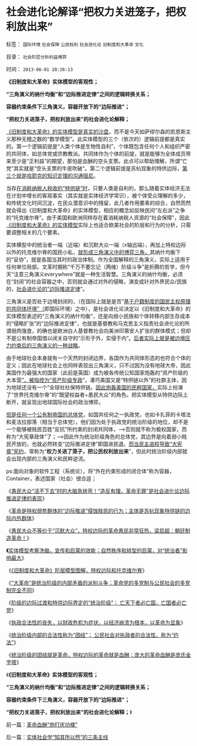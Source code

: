 # 社会进化论解译“把权力关进笼子，把权利放出来”

标签： `国际环境` `社会保障` `公民权利` `社会进化论` `旧制度和大革命` `文化` 

目录： `社会阶层分析利益博羿`

时间： `2013-06-01 20:26:13`

**《旧制度和大革命》实体模型的客观性；**

**“三角演义的纳什均衡”和“边际推进定律”之间的逻辑转换关系；**

**容器约束条件下三角演义，容器开放下的“边际推进”；**

**“把权力关进笼子，把权利放出来”的社会进化论解释；**

[《旧制度和大革命》的实体模型是真实的沙盘](../../../2013/5/30/《旧制度和大革命》阶层图解，特权边际和托克维尔脊.md)，而不是今天如萨缪尔森的凯恩斯主义那种无稽之数的“数学模型”。此实体模型的三个（依次的）逻辑前提都是真实的。第一个逻辑前提是“人类个体是生物性自利”，个体既包含任何个人和组织严密的共同体，如总体党或宗教教派。共同体作为个体的前提，就是能够为全体成员带来至少是“正利益”的期望，那怕是血酬的空头支票。此点可以帮助理解，所谓“亡党”其实就是“空头支票的牛皮吹破”。第二个逻辑前提是苏杭现象的特供边际，[第三个就是哈耶克的知识定理的沟通阻尼](../../../2013/5/20/哈耶克知识定理，哲学的起源，个人极权主义者.md)。

当存[在消耗纳税人税收的“特供链”时](../../../2013/2/11/国企与市场势不两立！明朝政府相信市场，就不需要国企！.md)，只要人类是自利的，那么随着实体经济无法在计划中增长的客观事实（其实就是实体经济学常识），被个体受众理解的多少，和传统文化时间沉淀，在民众潜意识中的残留，此几者作用要素的综合，自然而然就会得出《旧制度和大革命》的实体模型，相应的概念如反映民间“左右派”之争的“托克维尔脊”。由于美国和欧洲同样存在着消耗纳税人资源的“社会保障”，因此[《旧制度和大革命》的实体模型](../../../2013/5/30/《旧制度和大革命》考察洗脑，宣传和启蒙的效能.md)实际上也适合欧美社会的阶层和行为的分析，只需要调整相关的几个要素。

实体横型中的统治者一端（近端）和沉默大众一端（x轴远端），再加上特权边际以外的托克维尔脊的国民小私，[就形成三角演义中的博弈三角，](../../../2013/5/24/“三角演义”纳什均衡的旧制度，大革命，胡适的预言.md)其纳什均衡下的“妥协”，就是各国当其时的政治体制。作为全国解释的三角演义，实际上适用于任何单位局部。文革时期称“千万不要忘记（两维）阶级斗争”是折腾的哲学，但今天“注意三角演义everywhere”就是一种生活智慧。三角演义的纳什均衡，必须在“封闭”的社会容器之中，否则就会通过对外的侵略，演变成针对外界民众/民族的，[社会进化论的“边际推进定律](../../../2013/5/12/边际推进定律，物竞天择的丛林法则不是弱肉强食.md)”。

三角演义是否处于边境封闭的，（在国际上就是是否“[基于户籍制度的国民主权原理的共同体环境”（](../../../2010/2/1/入户大城市的诀窍和美国严厉的户籍制度.md)即国际环境）之中），是社会进化论决定以《旧制度和大革命》的实体模型表述的“三角演义的纳什均衡”，还是向弱小民族和个体转移内部生存成本的“侵略扩张”的“边际推进定律”，也就是基督教和马克思主义指责社会进化论的所谓弱肉强食，的确也是欧洲白人基督教社会向美洲印第安人扩张的群体模式；但却不是公有制帝国借以闭关自守的“示形于外，实侵于内”。[后者实际上就是被边境压力约束后的三角演义的一种战略](../../../2013/5/29/革命是特权阶层中的弱势群体，侵蚀贱民的“边际推进”.md)。

由于地球社会本身就有一个天然的封闭边界，各国作为共同体形态的也符合个体的定义；因此在地球社会上也同样表现出三角演义，只不过因为没有地球大帝，因此美国作为最强大的国家（此前是英国）成为被各传统公知国家炮轰的“资产阶级的大本营[”，被指控为“资产阶级专政](../../../2011/1/19/“妖魔化美国”有全球“统一战线”.md)”，凑巧美国又是“特供链以外”的社群主体，因为地球还没有一个“全球社社保特供链。[因此炮轰美国的民粹国家，](../../../2011/1/19/“不妖魔化美国的是被美国收买的”.md)实际上扮演了“世界托克维尔脊”的“既望权益者+愚民大众”的角色。把实体模型从特供边际上断开，就呈现出地球国际社会的政治博弈。

[但是任何一个公有制帝国的总体党](../../../2013/5/27/冷血政策的“低风险”是堰塞湖的高利贷.md)，如国共任何之一执政党，也如卡扎菲的卡塔法和麦法拉部落（相当于总体党），他们因为处于执政党的统治阶级的地位，却不是一个能够被贱民百姓“反抗”所约束的封闭共同体，——>否则就不称为极权国家，而称为“大宪章政体”了；——>因此作为统治阶级角色的总体党，其边界是向着弱小贱民开放的，也就必然转变“边际推进定律”即国进民退。[而当民主进程导致“大宪章”宪约](../../../2012/3/28/《大宪章》生效的两个必要条件.md)，常称为“**权力关进了笼子，把公民权利放出来**”，但此时统治阶级内部就会出现内部的三角演义和民粹逆流。

ps:面向对象的软件工程（系统论），将“外在约束形成的闭合体”称为容器，Container，表述国家（社会）很合适；

《[愚民大众“活不下去”时的大脑急转弯！“造反有理，革命无罪”是社会进化论边际推进定律的表现](../../../2013/5/29/“造反有理，革命无罪”的传统和误区.md)》

《[革命是特权弱势群体的“边际推进”侵蚀贱民的行为；主体是苏杭现象特供链的边际内外群体](../../../2013/5/29/革命是特权阶层中的弱势群体，侵蚀贱民的“边际推进”.md)》

《[愚民大众不等价于“沉默大众”，特权边际的革命愚民非常狂热，梁启超：朝廷制造革命！](../../../2013/5/29/特权边际狂热的革命洪流，“朝廷制造革命”（梁启超）.md)》

**《**[实体模型考察洗脑，宣传和启蒙的效能；自然秩序和转型的启蒙，对“统治者”影响最大](../../../2013/5/30/《旧制度和大革命》考察洗脑，宣传和启蒙的效能.md)》

《[《旧制度和大革命》阶层模型图解，特权边际和托克维尔脊](../../../2013/5/30/《旧制度和大革命》阶层图解，特权边际和托克维尔脊.md)》

《[“大革命”是统治阶级的内部矛盾的派别斗争；革命党的多党制与公民社会的多党制完全不同](../../../2013/5/31/《旧制度和大革命》的托克维尔脊的“革命，暴民运动，镇压，肃反，文化大革命……”.md)》

《[阶级的边际过渡和特供边际界定的“统治阶级”； 亡天下者必亡国，亡国者必亡党](../../../2013/5/31/阶级的边际过渡和特供边际界定的“统治阶级”.md)》

《[执政合法性的丧失，以财政危机为症状，以经济崩溃为根本，以革命为显象](../../../2013/5/31/执政合法性的丧失，以财政危机为症状，以经济崩溃为根本，以革命为显象.md)》

《[统治阶级内部的合法性称为“团结”； 公民社会对执政者的合法性，称为“约法”](../../../2013/6/1/团结和约法，政治合法性的狭义与广义的常见歧义.md)》

《[统治阶级的团结就是革命，特权边际的革命就是血酬；庞大的革命血酬是庞氏金字塔](../../../2013/6/1/革命血酬“炮打庆功楼”.md)》

《**《旧制度和大革命》实体模型的客观性；**

**“三角演义的纳什均衡”和“边际推进定律”之间的逻辑转换关系；**

**容器约束条件下三角演义，容器开放下的“边际推进”；**

**“把权力关进笼子，把权利放出来”的社会进化论解释；**》



前一篇：[革命血酬“炮打庆功楼”](../../../2013/6/1/革命血酬“炮打庆功楼”.md)

后一篇：[实体社会学“知其所以然”的三条主线](../../../2013/6/1/实体社会学“知其所以然”的三条主线.md)